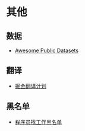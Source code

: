# 其他

## 数据
- [Awesome Public Datasets](https://github.com/awesomedata/awesome-public-datasets)

## 翻译
- [掘金翻译计划](https://github.com/xitu/gold-miner)

## 黑名单
- [程序员找工作黑名单](https://github.com/shengxinjing/programmer-job-blacklist)

